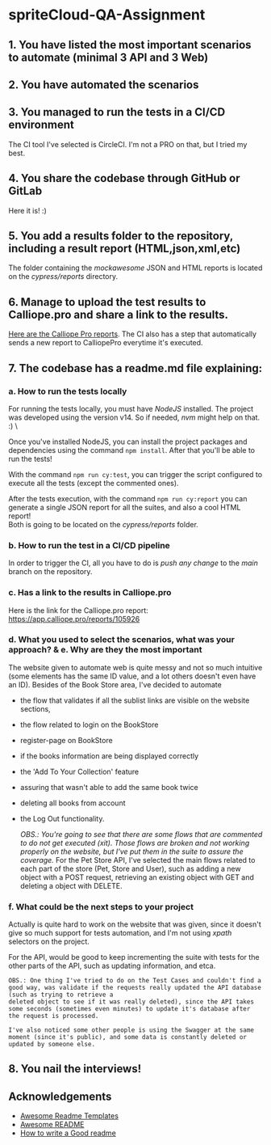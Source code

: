# spriteCloud-QA-Assignment

## 1. You have listed the most important scenarios to automate (minimal 3 API and 3 Web)
## 2. You have automated the scenarios
## 3. You managed to run the tests in a CI/CD environment
 The CI tool I've selected is CircleCI. I'm not a PRO on that, but I tried my best.
## 4. You share the codebase through GitHub or GitLab
 Here it is! :)
## 5. You add a results folder to the repository, including a result report (HTML,json,xml,etc)
 The folder containing the *mockawesome* JSON and HTML reports is located on the *cypress/reports* directory. 
## 6. Manage to upload the test results to Calliope.pro and share a link to the results.
 [Here are the Calliope Pro reports](https://app.calliope.pro/reports/105926). The CI also has a step that automatically sends a new report to CalliopePro everytime it's executed.

## 7. The codebase has a readme.md file explaining:
### a. How to run the tests locally

For running the tests locally, you must have *NodeJS* installed. The project was developed using the version v14. So if needed, *nvm* might help on that. :) \


Once you've installed NodeJS, you can install the project packages and dependencies using the command 
`npm install`. After that you'll be able to run the tests! 

With the command `npm run cy:test`, you can trigger the script configured to execute all the tests (except the commented ones).

After the tests execution, with the command `npm run cy:report` you can generate a single JSON report for all the suites, and also a cool HTML report! \
Both is going to be located on the *cypress/reports* folder.

### b. How to run the test in a CI/CD pipeline
In order to trigger the CI, all you have to do is *push any change* to the *main* branch on the repository. 

### c. Has a link to the results in Calliope.pro
Here is the link for the Calliope.pro report: https://app.calliope.pro/reports/105926
### d. What you used to select the scenarios, what was your approach? & e. Why are they the most important

The website given to automate web is quite messy and not so much intuitive (some elements has the same ID value, and a lot others doesn't even have an ID). Besides of the Book Store area, I've decided to automate 
 - the flow that validates if all the sublist links are visible on the website sections, 
- the flow related to login on the BookStore
- register-page on BookStore
- if the books information are being displayed correctly
- the 'Add To Your Collection' feature
- assuring that wasn't able to add the same book twice
- deleting all books from account
- the Log Out functionality.
    
    *OBS.: You're going to see that there are some flows that are commented to do not get executed (xit). Those flows are broken and not working properly on the website, but I've put them in the suite to assure the coverage.*
 For the Pet Store API, I've selected the main flows related to each part of the store (Pet, Store and User), such as adding a new object with a POST request, retrieving an existing object with GET and deleting a object with DELETE.


### f. What could be the next steps to your project
Actually is quite hard to work on the website that was given, since it doesn't give so much support for tests automation, and I'm not using *xpath* selectors on the project.

For the API, would be good to keep incrementing the suite with tests for the other parts of the API, such as updating information, and etca.
    
    OBS.: One thing I've tried to do on the Test Cases and couldn't find a good way, was validate if the requests really updated the API database (such as trying to retrieve a 
    deleted object to see if it was really deleted), since the API takes some seconds (sometimes even minutes) to update it's database after the request is processed.
    
    I've also noticed some other people is using the Swagger at the same moment (since it's public), and some data is constantly deleted or updated by someone else.
## 8. You nail the interviews!


## Acknowledgements

 - [Awesome Readme Templates](https://awesomeopensource.com/project/elangosundar/awesome-README-templates)
 - [Awesome README](https://github.com/matiassingers/awesome-readme)
 - [How to write a Good readme](https://bulldogjob.com/news/449-how-to-write-a-good-readme-for-your-github-project)

